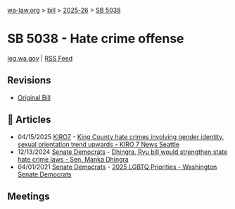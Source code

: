 [wa-law.org](/) > [bill](/bill/) > [2025-26](/bill/2025-26/) > [SB 5038](/bill/2025-26/sb/5038/)

# SB 5038 - Hate crime offense
[leg.wa.gov](https://app.leg.wa.gov/billsummary?BillNumber=5038&Year=2025&Initiative=false) | [RSS Feed](./rss.xml)

## Revisions
* [Original Bill](1/)

## 📰 Articles
* 04/15/2025 [KIRO7](/org/kiro7/) - [King County hate crimes involving gender identity, sexual orientation trend upwards – KIRO 7 News Seattle](https://www.kiro7.com/news/local/king-county-hate-crimes-involving-gender-identity-sexual-orientation-nearing-last-years-numbers/P4QFKRM4RJATPDCZLVB5X35ZFY/#:~:text=SB%205038)
* 12/13/2024 [Senate Democrats](/org/senate_democrats/) - [Dhingra, Ryu bill would strengthen state hate crime laws - Sen. Manka Dhingra](https://senatedemocrats.wa.gov/dhingra/2024/12/13/dhingra-ryu-bill-would-strengthen-state-hate-crime-laws/#:~:text=SB%205038)
* 04/01/2021 [Senate Democrats](/org/senate_democrats/) - [2025 LGBTQ Priorities - Washington Senate Democrats](https://senatedemocrats.wa.gov/lgbtq2025priorities/#:~:text=Senate%20Bill%205038)

## Meetings